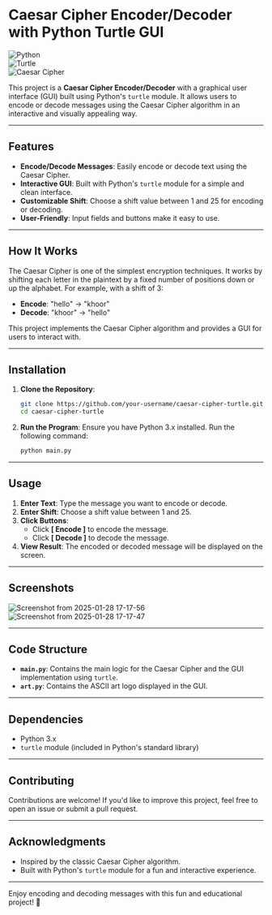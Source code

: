 
# Caesar Cipher Encoder/Decoder with Python Turtle GUI

![Python](https://img.shields.io/badge/Python-3.x-blue)  
![Turtle](https://img.shields.io/badge/Turtle-GUI-green)  
![Caesar Cipher](https://img.shields.io/badge/Caesar-Cipher-orange)

This project is a **Caesar Cipher Encoder/Decoder** with a graphical user interface (GUI) built using Python's `turtle` module. It allows users to encode or decode messages using the Caesar Cipher algorithm in an interactive and visually appealing way.

---

## Features

- **Encode/Decode Messages**: Easily encode or decode text using the Caesar Cipher.
- **Interactive GUI**: Built with Python's `turtle` module for a simple and clean interface.
- **Customizable Shift**: Choose a shift value between 1 and 25 for encoding or decoding.
- **User-Friendly**: Input fields and buttons make it easy to use.

---

## How It Works

The Caesar Cipher is one of the simplest encryption techniques. It works by shifting each letter in the plaintext by a fixed number of positions down or up the alphabet. For example, with a shift of 3:
- **Encode**: "hello" → "khoor"
- **Decode**: "khoor" → "hello"

This project implements the Caesar Cipher algorithm and provides a GUI for users to interact with.

---

## Installation

1. **Clone the Repository**:
   ```bash
   git clone https://github.com/your-username/caesar-cipher-turtle.git
   cd caesar-cipher-turtle
   ```

2. **Run the Program**:
   Ensure you have Python 3.x installed. Run the following command:
   ```bash
   python main.py
   ```

---

## Usage

1. **Enter Text**: Type the message you want to encode or decode.
2. **Enter Shift**: Choose a shift value between 1 and 25.
3. **Click Buttons**:
   - Click **[ Encode ]** to encode the message.
   - Click **[ Decode ]** to decode the message.
4. **View Result**: The encoded or decoded message will be displayed on the screen.

---

## Screenshots

![Screenshot from 2025-01-28 17-17-56](https://github.com/user-attachments/assets/5ee6c465-bbde-4e36-9901-6ebd9b97d01b)
![Screenshot from 2025-01-28 17-17-47](https://github.com/user-attachments/assets/30ef72a0-4d4f-4bff-952c-0a9a6d204930)



---

## Code Structure

- **`main.py`**: Contains the main logic for the Caesar Cipher and the GUI implementation using `turtle`.
- **`art.py`**: Contains the ASCII art logo displayed in the GUI.

---

## Dependencies

- Python 3.x
- `turtle` module (included in Python's standard library)

---

## Contributing

Contributions are welcome! If you'd like to improve this project, feel free to open an issue or submit a pull request.

---


## Acknowledgments

- Inspired by the classic Caesar Cipher algorithm.
- Built with Python's `turtle` module for a fun and interactive experience.

---

Enjoy encoding and decoding messages with this fun and educational project! 🚀

